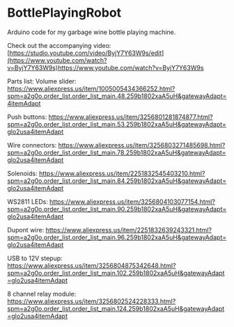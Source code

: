 # BottlePlayingRobot
Arduino code for my garbage wine bottle playing machine.

Check out the accompanying video: [https://studio.youtube.com/video/ByjY7Y63W9s/edit](https://www.youtube.com/watch?v=ByjY7Y63W9s)https://www.youtube.com/watch?v=ByjY7Y63W9s

Parts list:
Volume slider: https://www.aliexpress.us/item/1005005434366252.html?spm=a2g0o.order_list.order_list_main.48.259b1802xaA5uH&gatewayAdapt=4itemAdapt

Push buttons: https://www.aliexpress.us/item/3256801281874877.html?spm=a2g0o.order_list.order_list_main.53.259b1802xaA5uH&gatewayAdapt=glo2usa4itemAdapt

Wire connectors: https://www.aliexpress.us/item/3256803271485698.html?spm=a2g0o.order_list.order_list_main.78.259b1802xaA5uH&gatewayAdapt=glo2usa4itemAdapt

Solenoids: https://www.aliexpress.us/item/2251832545403210.html?spm=a2g0o.order_list.order_list_main.84.259b1802xaA5uH&gatewayAdapt=glo2usa4itemAdapt

WS2811 LEDs: https://www.aliexpress.us/item/3256804103077154.html?spm=a2g0o.order_list.order_list_main.90.259b1802xaA5uH&gatewayAdapt=glo2usa4itemAdapt

Dupont wire: https://www.aliexpress.us/item/2251832639243321.html?spm=a2g0o.order_list.order_list_main.96.259b1802xaA5uH&gatewayAdapt=glo2usa4itemAdapt

USB to 12V stepup: https://www.aliexpress.us/item/3256804875342648.html?spm=a2g0o.order_list.order_list_main.102.259b1802xaA5uH&gatewayAdapt=glo2usa4itemAdapt

8 channel relay module: https://www.aliexpress.us/item/3256802524228333.html?spm=a2g0o.order_list.order_list_main.124.259b1802xaA5uH&gatewayAdapt=glo2usa4itemAdapt
